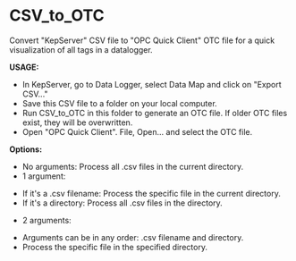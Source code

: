 # CSV_to_OTC
Convert "KepServer" CSV file to "OPC Quick Client" OTC file for a quick visualization of all tags in a datalogger.

**USAGE:**
- In KepServer, go to Data Logger, select Data Map and click on "Export CSV..."
- Save this CSV file to a folder on your local computer.
- Run CSV_to_OTC in this folder to generate an OTC file. If older OTC files exist, they will be overwritten.
- Open "OPC Quick Client". File, Open... and select the OTC file.

**Options:**
- No arguments: Process all .csv files in the current directory.
- 1 argument:
* If it's a .csv filename: Process the specific file in the current directory.
* If it's a directory: Process all .csv files in the directory.
- 2 arguments:
* Arguments can be in any order: .csv filename and directory.
* Process the specific file in the specified directory.
